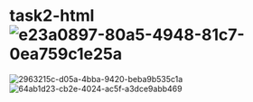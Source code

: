 # task2-html![e23a0897-80a5-4948-81c7-0ea759c1e25a](https://user-images.githubusercontent.com/111347556/224615820-0a7e5849-a1a4-4f84-95b5-1daaba8745bd.jpg)
![2963215c-d05a-4bba-9420-beba9b535c1a](https://user-images.githubusercontent.com/111347556/224615850-9b9a180c-fc8e-4b4b-87d3-79c1903c48a4.jpg)
![64ab1d23-cb2e-4024-ac5f-a3dce9abb469](https://user-images.githubusercontent.com/111347556/224615884-0d072c90-4258-4f60-a076-19c367523910.jpg)
